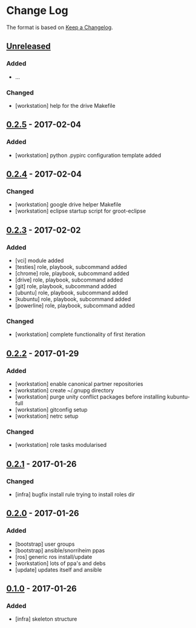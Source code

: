 # Change Log

The format is based on [Keep a Changelog](http://keepachangelog.com/).

## [Unreleased]
### Added
- ...

### Changed
- [workstation] help for the drive Makefile

## [0.2.5] - 2017-02-04
### Added
- [workstation] python .pypirc configuration template added

## [0.2.4] - 2017-02-04
### Changed
- [workstation] google drive helper Makefile
- [workstation] eclipse startup script for groot-eclipse

## [0.2.3] - 2017-02-02
### Added
- [vci] module added
- [testies] role, playbook, subcommand added
- [chrome] role, playbook, subcommand added
- [drive] role, playbook, subcommand added
- [git] role, playbook, subcommand added
- [ubuntu] role, playbook, subcommand added
- [kubuntu] role, playbook, subcommand added
- [powerline] role, playbook, subcommand added

### Changed
- [workstation] complete functionality of first iteration

## [0.2.2] - 2017-01-29
### Added
- [workstation] enable canonical partner repositories
- [workstation] create ~/.gnupg directory
- [workstation] purge unity conflict packages before installing kubuntu-full
- [workstation] gitconfig setup
- [workstation] netrc setup

### Changed
- [workstation] role tasks modularised

## [0.2.1] - 2017-01-26
### Changed
- [infra] bugfix install rule trying to install roles dir

## [0.2.0] - 2017-01-26
### Added
- [bootstrap] user groups
- [bootstrap] ansible/snorriheim ppas
- [ros] generic ros install/update
- [workstation] lots of ppa's and debs
- [update] updates itself and ansible

## [0.1.0] - 2017-01-26
### Added
- [infra] skeleton structure

[Unreleased]: https://github.com/stonier/groot_ansible/compare/0.2.5...HEAD
[0.2.5]: https://github.com/stonier/groot_ansible/compare/0.2.4...0.2.5
[0.2.4]: https://github.com/stonier/groot_ansible/compare/0.2.3...0.2.4
[0.2.3]: https://github.com/stonier/groot_ansible/compare/0.2.2...0.2.3
[0.2.2]: https://github.com/stonier/groot_ansible/compare/0.2.1...0.2.2
[0.2.1]: https://github.com/stonier/groot_ansible/compare/0.2.0...0.2.1
[0.2.0]: https://github.com/stonier/groot_ansible/compare/0.1.0...0.2.0
[0.1.0]: https://github.com/stonier/groot_ansible/compare/d85f7d176f25cf9bec221bd309cd3e4c942891ad...0.1.0
